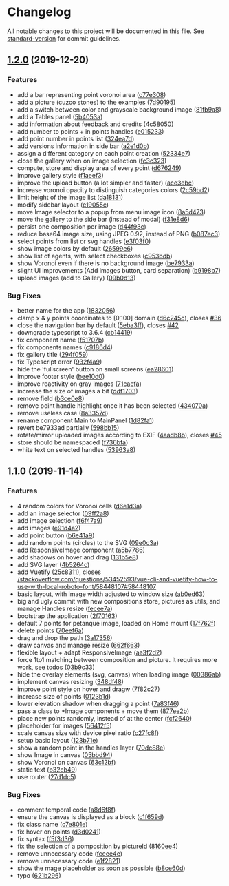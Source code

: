 # Changelog

All notable changes to this project will be documented in this file. See [standard-version](https://github.com/conventional-changelog/standard-version) for commit guidelines.

## [1.2.0](https://github.com/severo/occupapp/compare/v1.1.0...v1.2.0) (2019-12-20)


### Features

* add a bar representing point voronoi area ([c77e308](https://github.com/severo/occupapp/commit/c77e3085a1a125cbd4d327b5c85b94238f02b4a4))
* add a picture (cuzco stones) to the examples ([7d90195](https://github.com/severo/occupapp/commit/7d901956f41ca823c9cc88c80b1efb3fa442cf3d))
* add a switch between color and grayscale background image ([81fb9a8](https://github.com/severo/occupapp/commit/81fb9a8d9fe8b41260c6f4340e860bf70609505b))
* add a Tables panel ([5b4053a](https://github.com/severo/occupapp/commit/5b4053a7e4573b73c5680d5ef4181cd1b0a51bde))
* add information about feedback and credits ([4c58050](https://github.com/severo/occupapp/commit/4c5805022b76e1b1331b59658638f352e71c1bf9))
* add number to points + in points handles ([e015233](https://github.com/severo/occupapp/commit/e015233ca21257d9aabb605c8b44ca7bdfa22a3e))
* add point number in points list ([324ea7d](https://github.com/severo/occupapp/commit/324ea7dfcd8509f66bfb215d5273a93b332971d9))
* add versions information in side bar ([a2e1d0b](https://github.com/severo/occupapp/commit/a2e1d0b2dfda05e94a92d92a820e0825a8101cfd))
* assign a different category on each point creation ([52334e7](https://github.com/severo/occupapp/commit/52334e7eca16362b150516557784d865199716ba))
* close the gallery when on image selection ([fc3c323](https://github.com/severo/occupapp/commit/fc3c32307346d851c4ba224ad95d92546c152aa1))
* compute, store and display area of every point ([d676249](https://github.com/severo/occupapp/commit/d6762490a77759e5d5ccdf36fb3efce353d44424))
* improve gallery style ([f1aeef3](https://github.com/severo/occupapp/commit/f1aeef3eac4c58f5f33ba1ce29351162f052ec44))
* improve the upload button (a lot simpler and faster) ([ace3ebc](https://github.com/severo/occupapp/commit/ace3ebcd31863ad0e4e0417079031fbf5b29d527))
* increase voronoi opacity to distinguish categories colors ([2c59bd2](https://github.com/severo/occupapp/commit/2c59bd2e0ff243476feb37e3a5c810b4c62a83a2))
* limit height of the image list ([da18131](https://github.com/severo/occupapp/commit/da18131326c4821e0143a5c9b77915169147bf1e))
* modify sidebar layout ([e19055c](https://github.com/severo/occupapp/commit/e19055c838ba6117a22d2106decb8d4b955b5509))
* move Image selector to a popup from menu image icon ([8a5d473](https://github.com/severo/occupapp/commit/8a5d473e103a97d56ecef2690cfa0aa6d65bd9a4))
* move the gallery to the side bar (instead of modal) ([f31e8d6](https://github.com/severo/occupapp/commit/f31e8d6ac2aa08c3e21e0d38eb195e2e3a4af4df))
* persist one composition per image ([d44f93c](https://github.com/severo/occupapp/commit/d44f93cbea335e95b9a6c1e64d2b7e6831286510))
* reduce base64 image size, using JPEG 0.92, instead of PNG ([b087ec3](https://github.com/severo/occupapp/commit/b087ec3db2ad964dffe5d47cc882f2ce4e5b0856))
* select points from list or svg handles ([e3f03f0](https://github.com/severo/occupapp/commit/e3f03f088ac5a511953d12528b5a8ce856c29386))
* show image colors by default ([26599e6](https://github.com/severo/occupapp/commit/26599e62319c32c9480e1b913126aaef84adc62a))
* show list of agents, with select checkboxes ([c953bdb](https://github.com/severo/occupapp/commit/c953bdb2e619ab7ab7cf78119c03bad03f7809f5))
* show Voronoi even if there is no background image ([be7933a](https://github.com/severo/occupapp/commit/be7933adaf13ca8606f1af9b70d3178102d87b53))
* slight UI improvements (Add images button, card separation) ([b9198b7](https://github.com/severo/occupapp/commit/b9198b71438c633b33707929076539de9d8d9f35))
* upload images (add to Gallery) ([09b0d13](https://github.com/severo/occupapp/commit/09b0d13ebe4224affa74a540d02004022336d8c4))


### Bug Fixes

* better name for the app ([1832056](https://github.com/severo/occupapp/commit/183205697d81a44a618b2c9e8c25230eb16aa285))
* clamp x & y points coordinates to [0,100] domain ([d6c245c](https://github.com/severo/occupapp/commit/d6c245cb054dd096bc26c5705a978a3b616c9fa4)), closes [#36](https://github.com/severo/occupapp/issues/36)
* close the navigation bar by default ([5eba3ff](https://github.com/severo/occupapp/commit/5eba3fffbe3f7d65ee8ee08a7e6e79ee7552d710)), closes [#42](https://github.com/severo/occupapp/issues/42)
* downgrade typescript to 3.6.4 ([cb14419](https://github.com/severo/occupapp/commit/cb14419bf75b41ca5df19166d9a177931ab8659f))
* fix component name ([f51707b](https://github.com/severo/occupapp/commit/f51707b192f4157c7cec92415e8c1d4f628aa3f4))
* fix components names ([c9186d4](https://github.com/severo/occupapp/commit/c9186d482c17db900080ffa0385d24c2cbe4d639))
* fix gallery title ([294f059](https://github.com/severo/occupapp/commit/294f0596e1598667dbf16dc1f9f70230916d77df))
* fix Typescript error ([932f4a9](https://github.com/severo/occupapp/commit/932f4a9e521d9a5a0fac5a92fa156ab3c356816a))
* hide the 'fullscreen' button on small screens ([ea28601](https://github.com/severo/occupapp/commit/ea28601d420818d252fc2050c0fabbf42180b855))
* improve footer style ([bee10d0](https://github.com/severo/occupapp/commit/bee10d087dc928c992c19dc172bcc94d23594983))
* improve reactivity on gray images ([71caefa](https://github.com/severo/occupapp/commit/71caefa364a17b4d40d8c8c1ccadae8e2f5c7f20))
* increase the size of images a bit ([ddf1703](https://github.com/severo/occupapp/commit/ddf1703af96b50af2600ecc6a9ebb0881534380e))
* remove field ([b3ce0e8](https://github.com/severo/occupapp/commit/b3ce0e8cdb5f4a9ec2948b3847c3922b14825b23))
* remove point handle highlight once it has been selected ([434070a](https://github.com/severo/occupapp/commit/434070a3902e8f7a18b7d801046fccda9bd8609d))
* remove useless case ([8a3357d](https://github.com/severo/occupapp/commit/8a3357db2dfc7fc8811d4e18994d87e7327fe949))
* rename component Main to MainPanel ([1d82fa1](https://github.com/severo/occupapp/commit/1d82fa1fc20469f6fc0619d65a0c8d06e91be44a))
* revert be7933ad partially ([598bb15](https://github.com/severo/occupapp/commit/598bb15d9c5ef409c18789a5249101b02f37b671))
* rotate/mirror uploaded images according to EXIF ([4aadb8b](https://github.com/severo/occupapp/commit/4aadb8b5418ab49e6a32940225a79f889dcc8737)), closes [#45](https://github.com/severo/occupapp/issues/45)
* store should be namespaced ([f736bfa](https://github.com/severo/occupapp/commit/f736bfad93e508dd280dcd1c16154dc6cf0d8b9b))
* white text on selected handles ([53963a8](https://github.com/severo/occupapp/commit/53963a848b92ca0aea60fe7053f97b77353b104e))

## 1.1.0 (2019-11-14)


### Features

* 4 random colors for Voronoi cells ([d6e1d3a](https://github.com/LyonDataViz/occupapp/commit/d6e1d3a75b4fb14b39487c5d49cacc2c8c12254a))
* add an image selector ([09ff2a8](https://github.com/LyonDataViz/occupapp/commit/09ff2a87191f76d303687a2c61d38bbc78401c2e))
* add image selection ([f6f47a9](https://github.com/LyonDataViz/occupapp/commit/f6f47a954f0770cc33a1d46cce3f1fe693af09d1))
* add images ([e91d4a2](https://github.com/LyonDataViz/occupapp/commit/e91d4a2c8d8391e67041e04344592eb6feca5624))
* add point button ([b6e41a9](https://github.com/LyonDataViz/occupapp/commit/b6e41a92259e0c33b070732b36f57b3c5596b4ca))
* add random points (circles) to the SVG ([09e0c3a](https://github.com/LyonDataViz/occupapp/commit/09e0c3ab476b31594fd669d27246f231bdb0e49d))
* add ResponsiveImage component ([a5b7786](https://github.com/LyonDataViz/occupapp/commit/a5b778674067066fe82bb56dc36ac3d04fa2da26))
* add shadows on hover and drag ([131b5e8](https://github.com/LyonDataViz/occupapp/commit/131b5e866b78b86408fe26e42be6cd8452dc0989))
* add SVG layer ([4b5264c](https://github.com/LyonDataViz/occupapp/commit/4b5264cfb2357d19d304c527f6c4f6b806cc017e))
* add Vuetify ([25c8311](https://github.com/LyonDataViz/occupapp/commit/25c8311e646019412cb5c1d9ef6720988d5ba207)), closes [/stackoverflow.com/questions/53452593/vue-cli-and-vuetify-how-to-use-with-local-roboto-font/58448107#58448107](https://github.com/LyonDataViz//stackoverflow.com/questions/53452593/vue-cli-and-vuetify-how-to-use-with-local-roboto-font/58448107/issues/58448107)
* basic layout, with image width adjusted to window size ([ab0ed63](https://github.com/LyonDataViz/occupapp/commit/ab0ed635eaa965dafe3ad94669ce7777c1fe4c90))
* big and ugly commit with new compositions store, pictures as utils, and manage Handles resize ([fecee7a](https://github.com/LyonDataViz/occupapp/commit/fecee7a7f4ed6b91e6093bc23d800c7989761e29))
* bootstrap the application ([2f70163](https://github.com/LyonDataViz/occupapp/commit/2f701638e306d6ddea4ee710465f8c02845a8662))
* default 7 points for petanque image, loaded on Home mount ([17f762f](https://github.com/LyonDataViz/occupapp/commit/17f762fa4389d4482851bd64dc809ee60cb84a37))
* delete points ([70eef6a](https://github.com/LyonDataViz/occupapp/commit/70eef6aabd976ff39a50e49a76839850f392d985))
* drag and drop the path ([3a17356](https://github.com/LyonDataViz/occupapp/commit/3a173568502320a5753d4c3cdbec8de4a18784ae))
* draw canvas and manage resize ([662f663](https://github.com/LyonDataViz/occupapp/commit/662f6636f8a571276d578d4498457523444a6e0e))
* flexible layout + adapt ResponsiveImage ([aa3f2d2](https://github.com/LyonDataViz/occupapp/commit/aa3f2d2f6052bc90d8122e244c59e5de1ce62427))
* force 1to1 matching between composition and picture. It requires more work, see todos ([03b9c33](https://github.com/LyonDataViz/occupapp/commit/03b9c3393e25e116e6c1b0c6b423f2e127cadc0d))
* hide the overlay elements (svg, canvas) when loading image ([00386ab](https://github.com/LyonDataViz/occupapp/commit/00386ab862784d85081476a8575ffca51c057707))
* implement canvas resizing ([348df48](https://github.com/LyonDataViz/occupapp/commit/348df4843832140669c62c049465c21054900a68))
* improve point style on hover and dragw ([7f82c27](https://github.com/LyonDataViz/occupapp/commit/7f82c2798badad91481f051472909c8cac6ea8eb))
* increase size of points ([0123b1d](https://github.com/LyonDataViz/occupapp/commit/0123b1db764a86b33d09781c9294f451286aebae))
* lower elevation shadow when dragging a point ([7a83f46](https://github.com/LyonDataViz/occupapp/commit/7a83f46182e7cae3278b9251fd510e652f86e3b2))
* pass a class to *Image components + move them ([877ee2b](https://github.com/LyonDataViz/occupapp/commit/877ee2bb0d26f2748ffc56afd06c009c32ac985b))
* place new points randomly, instead of at the center ([fcf2640](https://github.com/LyonDataViz/occupapp/commit/fcf26406df36f5cd9eedadc5f6c6ff7cf36f47db))
* placeholder for images ([56412f5](https://github.com/LyonDataViz/occupapp/commit/56412f55bd7e2ed563ea5f86b4c64ed93cd0a26a))
* scale canvas size with device pixel ratio ([c27fc8f](https://github.com/LyonDataViz/occupapp/commit/c27fc8f2a176f0482230982bdd58b54b4c6364c5))
* setup basic layout ([123b71e](https://github.com/LyonDataViz/occupapp/commit/123b71e6a1408cb6bced3ef758722646505dd1cb))
* show a random point in the handles layer ([70dc88e](https://github.com/LyonDataViz/occupapp/commit/70dc88e657b91ad224bec07ece741dd2e82a3952))
* show Image in canvas ([05bbd94](https://github.com/LyonDataViz/occupapp/commit/05bbd9418d2527264de855d416e1fe728e84c79e))
* show Voronoi on canvas ([63c12bf](https://github.com/LyonDataViz/occupapp/commit/63c12bff1c5653da58aa125357d5d9ac6d3c7775))
* static text ([b32cb49](https://github.com/LyonDataViz/occupapp/commit/b32cb491aff2d7fb379a84b5fe1f6ef41521df60))
* use router ([27d1dc5](https://github.com/LyonDataViz/occupapp/commit/27d1dc5b89d8d97ae02f1f05ee74ba8b7f17bbc3))


### Bug Fixes

* comment temporal code ([a8d6f8f](https://github.com/LyonDataViz/occupapp/commit/a8d6f8f4a5449f73ebf400e3442e7c1b75cfd8c8))
* ensure the canvas is displayed as a block ([c1f659d](https://github.com/LyonDataViz/occupapp/commit/c1f659d44bc99284cd24ca11d97c3dae59d1353f))
* fix class name ([c7e801e](https://github.com/LyonDataViz/occupapp/commit/c7e801eec0d8cc3d84b7c298a5f7f530214dfaed))
* fix hover on points ([d3d0241](https://github.com/LyonDataViz/occupapp/commit/d3d0241214fdd0139d4419cd09e23dcf7ae40f93))
* fix syntax ([f5f3d36](https://github.com/LyonDataViz/occupapp/commit/f5f3d3687c6debd4123898e14f168dafe695ea1e))
* fix the selection of a pomposition by pictureId ([8160ee4](https://github.com/LyonDataViz/occupapp/commit/8160ee484e2237eb31654dcf0b9745a235712e90))
* remove unnecessary code ([fceee4e](https://github.com/LyonDataViz/occupapp/commit/fceee4e7abc2f4a5c0f683a1603ceb8be9f4c6da))
* remove unnecessary code ([e1f2821](https://github.com/LyonDataViz/occupapp/commit/e1f282122377668421286d7f254f585deb185ffa))
* show the mage placeholder as soon as possible ([b8ce60d](https://github.com/LyonDataViz/occupapp/commit/b8ce60d25568c0355c9a80eab3d66a2ebcb2b64f))
* typo ([621b296](https://github.com/LyonDataViz/occupapp/commit/621b296c334cdeb1766e4aedc447ca7a16841de4))
